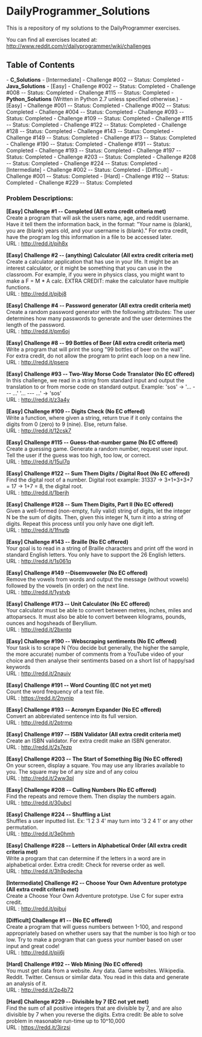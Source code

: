 DailyProgrammer_Solutions
=========================

This is a repository of my solutions to the DailyProgrammer exercises. 

You can find all exercises located at: http://www.reddit.com/r/dailyprogrammer/wiki/challenges

<h2>Table of Contents</h2>
- <strong>C_Solutions</strong>
  - [Intermediate] 
    - Challenge #002 -- Status: Completed
- <strong>Java_Solutions</strong>
  - [Easy] 
    - Challenge #002 -- Status: Completed
    - Challenge #008 -- Status: Completed
    - Challenge #115 -- Status: Completed
- <strong>Python_Solutions</strong> (Written in Python 2.7 unless specified otherwise.)
  - [Easy] 
    - Challenge #001 -- Status: Completed
    - Challenge #002 -- Status: Completed
    - Challenge #004 -- Status: Completed
    - Challenge #093 -- Status: Completed
    - Challenge #109 -- Status: Completed
    - Challenge #115 -- Status: Completed
    - Challenge #122 -- Status: Completed
    - Challenge #128 -- Status: Completed
    - Challenge #143 -- Status: Completed
    - Challenge #149 -- Status: Completed
    - Challenge #173 -- Status: Completed
    - Challenge #190 -- Status: Completed
    - Challenge #191 -- Status: Completed
    - Challenge #193 -- Status: Completed
    - Challenge #197 -- Status: Completed
    - Challenge #203 -- Status: Completed
    - Challenge #208 -- Status: Completed
    - Challenge #224 -- Status: Completed
  - [Intermediate] 
    - Challenge #002 -- Status: Completed
  - [Difficult] 
    - Challenge #001 -- Status: Completed
  - [Hard]
    - Challenge #192 -- Status: Completed
    - Challenge #229 -- Status: Completed




<h3>Problem Descriptions: </h3>


<strong> [Easy] Challenge #1 -- Completed (All extra credit criteria met) </strong>
<BR>
Create a program that will ask the users name, age, and reddit username. 
Have it tell them the information back, in the format:
"Your name is (blank), you are (blank) years old, and your username is (blank)."
For extra credit, have the program log this information in a file to be accessed later.
<BR>
URL : http://redd.it/pih8x

<strong> [Easy] Challenge #2 -- (anything) Calculator (All extra credit criteria met) </strong>
<BR>
Create a calculator application that has use in your life. It might be an interest calculator, or it might be something that you can use in the classroom. For example, if you were in physics class, you might want to make a F = M * A calc.
EXTRA CREDIT: make the calculator have multiple functions.
<BR>
URL : http://redd.it/pjbj8

<strong> [Easy] Challenge #4 -- Password generator (All extra credit criteria met) </strong>
<BR>
Create a random password generator with the following attributes: The user determines how many passwords to generate 
and the user determines the length of the password.
<BR>
URL : http://redd.it/pm6oj

<strong> [Easy] Challenge #8 -- 99 Bottles of Beer (All extra credit criteria met) </strong>
<BR>
Write a program that will print the song "99 bottles of beer on the wall".
<BR>
For extra credit, do not allow the program to print each loop on a new line.
<BR>
URL : http://redd.it/pserp

<strong> [Easy] Challenge #93 -- Two-Way Morse Code Translator (No EC offered) </strong>
<BR>
In this challenge, we read in a string from standard input and output the translation to or from morse code on standard output. Example: 'sos' -> '... --- ...' '... --- ...' -> 'sos'
<BR>
URL : http://redd.it/z3a4y

<strong> [Easy] Challenge #109 -- Digits Check (No EC offered) </strong>
<BR>
Write a function, where given a string, return true if it only contains the digits from 0 (zero) to 9 (nine). Else, return false.
<BR>
URL : http://redd.it/12csk7

<strong> [Easy] Challenge #115 -- Guess-that-number game (No EC offered) </strong>
<BR>
Create a guessing game. Generate a random number, request user input. Tell the user if the guess was too high, too low, or correct.
<BR>
URL : http://redd.it/15ul7q

<strong> [Easy] Challenge #122 -- Sum Them Digits / Digital Root (No EC offered) </strong>
<BR>
Find the digital root of a number. 
Digital root example: 31337 -> 3+1+3+3+7 = 17 -> 1+7 = 8, the digital root.
<BR>
URL : http://redd.it/1berjh

<strong> [Easy] Challenge #128 -- Sum Them Digits, Part II (No EC offered) </strong>
<BR>
Given a well-formed (non-empty, fully valid) string of digits, let the integer N be the sum of digits. Then, given this integer N, turn it into a string of digits. Repeat this process until you only have one digit left.
<BR>
URL : http://redd.it/1fnutb

<strong> [Easy] Challenge #143 -- Braille (No EC offered) </strong>
<BR>
Your goal is to read in a string of Braille characters and print off the word in standard English letters. You only have to support the 26 English letters.
<BR>
URL : http://redd.it/1s061q

<strong> [Easy] Challenge #149 --Disemvoweler (No EC offered) </strong>
<BR>
Remove the vowels from words and output the message (without vowels) followed by the vowels (in order) on the next line.
<BR>
URL : http://redd.it/1ystvb

<strong> [Easy] Challenge #173 -- Unit Calculator (No EC offered) </strong>
<BR>
Your calculator must be able to convert between metres, inches, miles and attoparsecs. It must also be able to convert between kilograms, pounds, ounces and hogsheads of Beryllium.
<BR>
URL : http://redd.it/2bxntq

<strong> [Easy] Challenge #190 -- Webscraping sentiments (No EC offered) </strong>
<BR>
Your task is to scrape N (You decide but generally, the higher the sample, the more accurate) number of comments from a YouTube video of your choice and then analyse their sentiments based on a short list of happy/sad keywords
<BR>
URL : http://redd.it/2nauiv

<strong> [Easy] Challenge #191 -- Word Counting (EC not yet met) </strong>
<BR>
Count the word frequency of a text file.
<BR>
URL : https://redd.it/2nynip

<strong> [Easy] Challenge #193 -- Acronym Expander (No EC offered) </strong>
<BR>
Convert an abbreviated sentence into its full version.
<BR>
URL : http://redd.it/2ptrmp

<strong> [Easy] Challenge #197 -- ISBN Validator (All extra credit criteria met) </strong>
<BR>
Create an ISBN validator. For extra credit make an ISBN generator.
<BR>
URL : http://redd.it/2s7ezp

<strong> [Easy] Challenge #203 -- The Start of Something Big (No EC offered) </strong>
<BR>
On your screen, display a square.
You may use any libraries available to you.
The square may be of any size and of any colou
<BR>
URL : http://redd.it/2ww3pl

<strong> [Easy] Challenge #208 -- Culling Numbers (No EC offered) </strong>
<BR>
Find the repeats and remove them. Then display the numbers again.
<BR>
URL : http://redd.it/30ubcl

<strong> [Easy] Challenge #224 -- Shuffling a List</strong>
<BR>
Shuffles a user inputted list. Ex: '1 2 3 4' may turn into '3 2 4 1' or any other permutation.
<BR>
URL : http://redd.it/3e0hmh

<strong> [Easy] Challenge #228 -- Letters in Alphabetical Order (All extra credit criteria met)</strong>
<BR>
Write a program that can determine if the letters in a word are in alphabetical order.
Extra credit: Check for reverse order as well.
<BR>
URL : http://redd.it/3h9pdecha

<strong> [Intermediate] Challenge #2 -- Choose Your Own Adventure prototype (All extra credit criteria met) </strong>
<BR>
Create a Choose Your Own Adventure prototype. Use C for super extra credit.
<BR>
URL : http://redd.it/pjbuj

<strong> [Difficult] Challenge #1 -- <No problem name> (No EC offered) </strong>
<BR>
Create a program that will guess numbers between 1-100, and respond appropriately based on 
whether users say that the number is too high or too low. 
Try to make a program that can guess your number based on user input and great code!
<BR>
URL : http://redd.it/pii6j

<strong> [Hard] Challenge #192 -- Web Mining (No EC offered) </strong>
<BR>
You must get data from a website. Any data. Game websites. Wikipedia. Reddit. Twitter. Census or similar data.
You read in this data and generate an analysis of it.
<BR>
URL : http://redd.it/2p4b72

<strong> [Hard] Challenge #229 -- Divisible by 7 (EC not yet met) </strong>
<BR>
Find the sum of all positive integers that are divisible by 7, and are also divisible by 7 when you reverse the digits.
Extra credit: Be able to solve problem in reasonable run-time up to 10^10,000
<BR>
URL : https://redd.it/3irzsi
